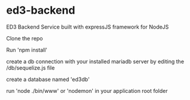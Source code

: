 # ed3-backend
ED3 Backend Service built with expressJS framework for NodeJS

Clone the repo

Run 'npm install'

create a db connection with your installed mariadb server by editing the /db/sequelize.js file

create a database named 'ed3db'

run 'node ./bin/www' or 'nodemon' in your application root folder
